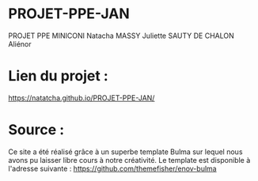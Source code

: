 # PROJET-PPE-JAN
PROJET PPE
MINICONI Natacha
MASSY Juliette
SAUTY DE CHALON Aliénor

# Lien du projet :
https://natatcha.github.io/PROJET-PPE-JAN/

# Source :

Ce site a été réalisé grâce à un superbe template Bulma sur lequel nous avons pu laisser libre cours à notre créativité.
Le template est disponible à l'adresse suivante : https://github.com/themefisher/enov-bulma 
